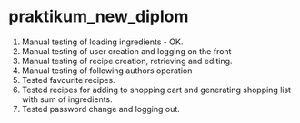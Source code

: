 # praktikum_new_diplom
1. Manual testing of loading ingredients - OK.
2. Manual testing of user creation and logging on the front
3. Manual testing of recipe creation, retrieving and editing.
4. Manual testing of following authors operation
5. Tested favourite recipes.
6. Tested recipes for adding to shopping cart and generating shopping list
with sum of ingredients.
7. Tested password change and logging out.